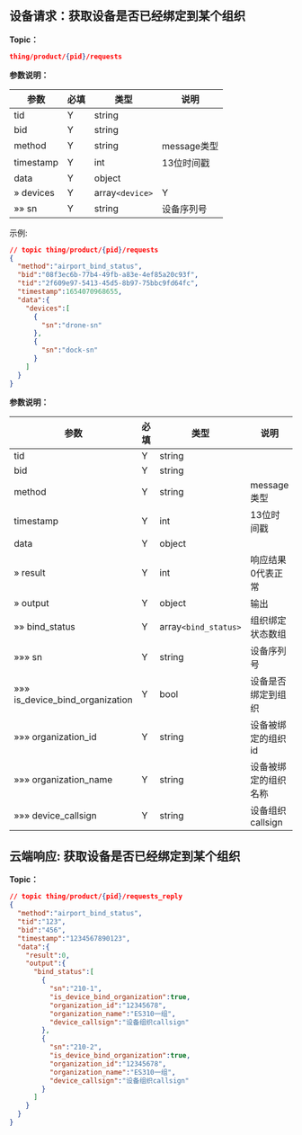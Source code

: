 ## 设备请求：获取设备是否已经绑定到某个组织

**Topic：**
```json
thing/product/{pid}/requests
```

**参数说明：**

| 参数                               | 必填 | 类型   | 说明                               |
| ---------------------------------- | ---- | ------ | ---------------------------------- |
| tid                                | Y   | string |                                    |
| bid                                | Y   | string |                                    |
| method                             | Y   | string | message类型                        |
| timestamp                          | Y   | int    | 13位时间戳                         |
| data                               | Y   | object |                            |
| » devices| Y   | array`<device>`|  Y              |
| »» sn| Y   | string|  设备序列号              |


示例:
```json
// topic thing/product/{pid}/requests
{
  "method":"airport_bind_status",
  "bid":"08f3ec6b-77b4-49fb-a83e-4ef85a20c93f",
  "tid":"2f609e97-5413-45d5-8b97-75bbc9fd64fc",
  "timestamp":1654070968655,
  "data":{
    "devices":[
      {
        "sn":"drone-sn"
      },
      {
        "sn":"dock-sn"
      }
    ]
  }
}
```


**参数说明：**

| 参数                               | 必填 | 类型   | 说明                               |
| ---------------------------------- | ---- | ------ | ---------------------------------- |
| tid                                | Y   | string |                                    |
| bid                                | Y   | string |                                    |
| method                             | Y   | string | message类型                        |
| timestamp                          | Y   | int    | 13位时间戳                         |
| data                               | Y   | object |                            |
| » result                      | Y   | int    | 响应结果0代表正常               |
| » output                      | Y   | object | 输出           |
| »» bind_status| Y   | array`<bind_status>` | 组织绑定状态数组|
| »»» sn| Y   | string | 设备序列号|
| »»» is_device_bind_organization| Y   | bool | 设备是否绑定到组织|
| »»» organization_id| Y   | string | 设备被绑定的组织id|
| »»» organization_name| Y   | string | 设备被绑定的组织名称|
| »»» device_callsign| Y   | string | 设备组织callsign|


## 云端响应: 获取设备是否已经绑定到某个组织
**Topic：**
```json
// topic thing/product/{pid}/requests_reply
{
  "method":"airport_bind_status",
  "tid":"123",
  "bid":"456",
  "timestamp":"1234567890123",
  "data":{
    "result":0,
    "output":{
      "bind_status":[
        {
          "sn":"210-1",
          "is_device_bind_organization":true,
          "organization_id":"12345678",
          "organization_name":"ES310一组",
          "device_callsign":"设备组织callsign"
        },
        {
          "sn":"210-2",
          "is_device_bind_organization":true,
          "organization_id":"12345678",
          "organization_name":"ES310一组",
          "device_callsign":"设备组织callsign"
        }
      ]
    }
  }
}
```


